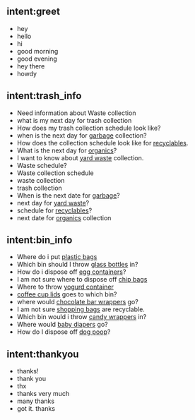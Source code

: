 ## intent:greet
- hey
- hello
- hi
- good morning
- good evening
- hey there
- howdy

## intent:trash_info
- Need information about Waste collection
- what is my next day for trash collection
- How does my trash collection schedule look like?
- when is the next day for [garbage](trash_type) collection?
- How does the collection schedule look like for [recyclables](trash_type).
- What is the next day for [organics](trash_type)?
- I want to know about [yard waste](trash_type) collection.
- Waste schedule?
- Waste collection schedule
- waste collection
- trash collection
- When is the next date for [garbage](trash_type)?
- next day for [yard waste](trash_type)?
- schedule for [recyclables](trash_type)?
- next date for [organics](trash_type) collection

## intent:bin_info
- Where do i put [plastic bags](waste_type)
- Which bin should I throw [glass bottles](waste_type) in?
- How do i dispose off [egg containers](waste_type)?
- I am not sure where to dispose off [chip bags](waste_type)
- Where to throw [yogurd container](waste_type)
- [coffee cup lids](waste_type) goes to which bin?
- where would [chocolate bar wrappers](waste_type) go?
- I am not sure [shopping bags](waste_type) are recyclable.
- Which bin would i throw [candy wrappers](waste_type) in?
- Where would [baby diapers](waste_type) go?
- How do I dispose off [dog poop](waste_type)?

## intent:thankyou
- thanks!
- thank you
- thx
- thanks very much
- many thanks
- got it. thanks
